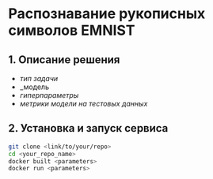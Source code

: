 # Распознавание рукописных символов EMNIST

## 1. Описание решения

- _тип задачи_
- _модель 
- _гиперпараметры_
- _метрики модели на тестовых данных_


## 2. Установка и запуск сервиса


```bash
git clone <link/to/your/repo>
cd <your_repo_name>
docker built <parameters>
docker run <parameters>
```
